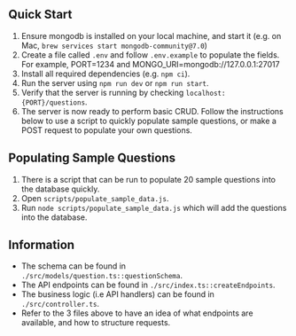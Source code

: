 ## Quick Start

1. Ensure mongodb is installed on your local machine, and start it (e.g. on Mac, `brew services start mongodb-community@7.0`)
2. Create a file called `.env` and follow `.env.example` to populate the fields. For example, PORT=1234 and MONGO_URI=mongodb://127.0.0.1:27017
3. Install all required dependencies (e.g. `npm ci`).
4. Run the server using `npm run dev` or `npm run start`.
5. Verify that the server is running by checking `localhost:{PORT}/questions`.
6. The server is now ready to perform basic CRUD. Follow the instructions below to use a script to quickly populate sample questions, or make a POST request to populate your own questions.

## Populating Sample Questions

1. There is a script that can be run to populate 20 sample questions into the database quickly.
2. Open `scripts/populate_sample_data.js`.
3. Run `node scripts/populate_sample_data.js` which will add the questions into the database.

## Information

- The schema can be found in `./src/models/question.ts::questionSchema`.
- The API endpoints can be found in `./src/index.ts::createEndpoints`.
- The business logic (i.e API handlers) can be found in `./src/controller.ts`.
- Refer to the 3 files above to have an idea of what endpoints are available, and how to structure requests.
